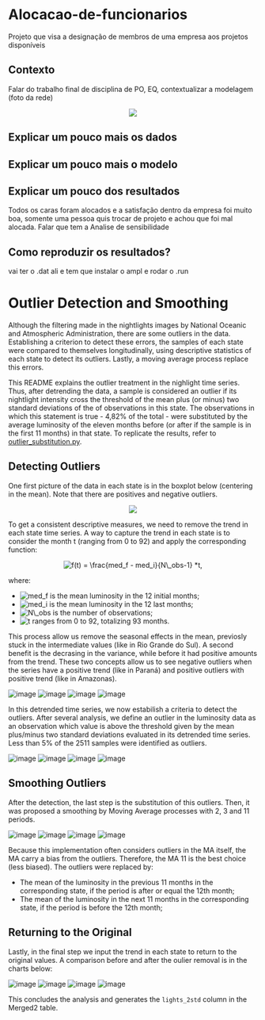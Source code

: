 # Alocacao-de-funcionarios
Projeto que visa a designação de membros de uma empresa aos projetos disponíveis

## Contexto
Falar do trabalho final de disciplina de PO, EQ, contextualizar a modelagem (foto da rede)
<p align="center">
  <img src="https://user-images.githubusercontent.com/38505459/124338662-95790d00-db7f-11eb-9c5c-5ba292d3df07.png">
</p>

## Explicar um pouco mais os dados

## Explicar um pouco mais o modelo

## Explicar um pouco dos resultados
Todos os caras foram alocados e a satisfação dentro da empresa foi muito boa, somente uma pessoa quis trocar de projeto e achou que foi mal alocada. Falar que tem a Analise de sensibilidade 

## Como reproduzir os resultados?
vai ter o .dat ali e tem que instalar o ampl e rodar o .run

# Outlier Detection and Smoothing

Although the filtering made in the nightlights images by National Oceanic and Atmospheric Administration, there are some outliers in the data. Establishing a criterion to detect these errors, the samples of each state were compared to themselves longitudinally, using descriptive statistics of each state to detect its outliers. Lastly, a moving average process replace this errors.

This README explains the outlier treatment in the nighlight time series. Thus, after detrending the data, a sample is considered an outlier if its nightlight intensity cross the threshold of the mean plus (or minus) two standard deviations of the of observations in this state. The observations in which this statement is true - 4,82% of the total - were substituted by the average luminosity of the eleven months before (or after if the sample is in the first 11 months) in that state. To replicate the results, refer to [outlier_substitution.py](https://github.com/viniciusbrei/PublicData/blob/data/outlier%20substitution/outlier_substitution.py).

## Detecting Outliers
One first picture of the data in each state is in the boxplot below (centering in the mean). Note that there are positives and negative outliers.

<p align="center">
  <img src="https://user-images.githubusercontent.com/38505459/124338662-95790d00-db7f-11eb-9c5c-5ba292d3df07.png">
</p>

To get a consistent descriptive measures, we need to remove the trend in each state time series. A way to capture the trend  in each state is to consider the month t (ranging from 0 to 92) and apply the corresponding function: 

<p align="center"><img src="https://latex.codecogs.com/gif.latex?f(t)&space;=&space;\frac{med_f&space;-&space;med_i}{N\_obs-1}&space;*t," title="f(t) = \frac{med_f - med_i}{N\_obs-1} *t," /></a>

where:
* <img src="https://latex.codecogs.com/gif.latex?med_f" title="med_f" /></a> is the mean luminosity in the 12 initial months;
* <img src="https://latex.codecogs.com/gif.latex?med_i" title="med_i" /></a> is the mean luminosity in the 12 last months;
* <img src="https://latex.codecogs.com/gif.latex?N\_obs" title="N\_obs" /></a> is the number of observations;
* <img src="https://latex.codecogs.com/gif.latex?t" title="t" /></a> ranges from 0 to 92, totalizing 93 months.

This process allow us remove the seasonal effects in the mean, previosly stuck in the intermediate values (like in Rio Grande do Sul). A second benefit is the decrasing in the variance, while before it had positive amounts from the trend. These two concepts allow us to see negative outliers when the series have a positive trend (like in Paraná) and positive outliers with positive trend (like in Amazonas). 

![image](https://user-images.githubusercontent.com/38505459/124339955-25bb5000-db88-11eb-85a2-bab5f827ff01.png)
![image](https://user-images.githubusercontent.com/38505459/124339961-2d7af480-db88-11eb-800d-fba8cab0f072.png)
![image](https://user-images.githubusercontent.com/38505459/124339966-353a9900-db88-11eb-9c2c-f91549877353.png)
![image](https://user-images.githubusercontent.com/38505459/124339979-497e9600-db88-11eb-840d-750f39785c56.png)


In this detrended time series, we now estabilish a criteria to detect the outliers. After several analysis, we define an outlier in the luminosity data as an observation which value is above the threshold given by the mean plus/minus two standard deviations evaluated in its detrended time series. Less than 5% of the 2511 samples were identified as outliers.   

![image](https://user-images.githubusercontent.com/38505459/124340343-e6423300-db8a-11eb-86fe-be73180b1b5a.png)
![image](https://user-images.githubusercontent.com/38505459/124340348-eb06e700-db8a-11eb-871f-f4cdd299f143.png)
![image](https://user-images.githubusercontent.com/38505459/124340333-d62a5380-db8a-11eb-828f-06370865479b.png)
![image](https://user-images.githubusercontent.com/38505459/124340351-f0fcc800-db8a-11eb-801d-3fabd4c7d608.png)


## Smoothing Outliers

After the detection, the last step is the substitution of this outliers. Then, it was proposed a smoothing by Moving Average processes with 2, 3 and 11 periods. 

![image](https://user-images.githubusercontent.com/38505459/124340724-931daf80-db8d-11eb-8e59-9daf9718c4c3.png)
![image](https://user-images.githubusercontent.com/38505459/124340722-8ef19200-db8d-11eb-8f42-6ae7cc55a783.png)
![image](https://user-images.githubusercontent.com/38505459/124340730-9f097180-db8d-11eb-83ba-1a4852aaed2e.png)
![image](https://user-images.githubusercontent.com/38505459/124340725-97e26380-db8d-11eb-8eef-2545a10f28dc.png)


Because this implementation often considers outliers in the MA itself, the MA carry a bias from the outliers. Therefore, the MA 11 is the best choice (less biased). The outliers were replaced by:

* The mean of the luminosity in the previous 11 months in the corresponding state, if the period is after or equal the 12th month;
* The mean of the luminosity in the next 11 months in the corresponding state, if the period is before the 12th month;

## Returning to the Original 

Lastly, in the final step we input the trend in each state to return to the original values. A comparison before and after the oulier removal is in the charts below:

![image](https://user-images.githubusercontent.com/38505459/124341025-e264df80-db8f-11eb-9058-c515a88dfb64.png)
![image](https://user-images.githubusercontent.com/38505459/124341023-dd079500-db8f-11eb-91ab-82d243c2b375.png)
![image](https://user-images.githubusercontent.com/38505459/124341032-ebee4780-db8f-11eb-9b80-80fba2892751.png)
![image](https://user-images.githubusercontent.com/38505459/124341029-e690fd00-db8f-11eb-9db9-8134584c707f.png)

This concludes the analysis and generates the `lights_2std` column in the Merged2 table.
